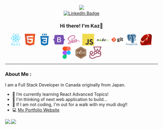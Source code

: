 <div id="header" align="center">
  <div>
    <img src="https://media.giphy.com/media/BACNp4PYgXACSPujxi/giphy.gif" width="200"/>
    <div id="badges">
      <a href="https://www.linkedin.com/in/kazuko-baynton-58898321b/">
        <img src="https://img.shields.io/badge/LinkedIn-blue?style=for-the-badge&logo=linkedin&logoColor=white" alt="LinkedIn Badge"/>
      </a>
    </div>
    <h3>Hi there! I'm Kaz👋</h3>
  </div>
    <div>
    <img src="https://github.com/devicons/devicon/blob/master/icons/react/react-original-wordmark.svg" title="React" alt="React" width="40" height="40"/>&nbsp;
    <img src="https://github.com/devicons/devicon/blob/master/icons/html5/html5-original.svg" title="HTML5" alt="HTML" width="40" height="40"/>&nbsp;
    <img src="https://github.com/devicons/devicon/blob/master/icons/css3/css3-plain-wordmark.svg"  title="CSS3" alt="CSS" width="40" height="40"/>&nbsp;
    <img src="https://github.com/devicons/devicon/blob/master/icons/bootstrap/bootstrap-plain.svg" title="Git" **alt="Git" width="40" height="40"/>&nbsp;
    <img src="https://github.com/devicons/devicon/blob/master/icons/sass/sass-original.svg" title="Git" **alt="Git" width="40" height="40"/>&nbsp;
    <img src="https://github.com/devicons/devicon/blob/master/icons/javascript/javascript-original.svg" title="JavaScript" alt="JavaScript" width="40" height="40"/>&nbsp;
    <img src="https://github.com/devicons/devicon/blob/master/icons/nodejs/nodejs-original-wordmark.svg" title="NodeJS" alt="NodeJS" width="40" height="40"/>&nbsp;
    <img src="https://github.com/devicons/devicon/blob/master/icons/git/git-original-wordmark.svg" title="Git" **alt="Git" width="40" height="40"/>&nbsp;
    <img src="https://github.com/devicons/devicon/blob/master/icons/postgresql/postgresql-plain-wordmark.svg" title="Git" **alt="Git" width="40" height="40"/>&nbsp;
    <img src="https://github.com/devicons/devicon/blob/master/icons/ruby/ruby-original.svg" title="Git" **alt="Git" width="40" height="40"/>&nbsp;
    <img src="https://github.com/devicons/devicon/blob/master/icons/figma/figma-original.svg" title="Git" **alt="Git" width="40" height="40"/>&nbsp;
    <img src="https://github.com/devicons/devicon/blob/master/icons/mocha/mocha-plain.svg" title="Git" **alt="Git" width="40" height="40"/>&nbsp;
     <img src="https://github.com/devicons/devicon/blob/master/icons/jest/jest-plain.svg" title="Git" **alt="Git" width="40" height="40"/>&nbsp;
  </div>
</div>

---

### About Me :

I am a Full Stack Developer in Canada originally from Japan.
- 🌱 I’m currently learning React Advanced Topics!
- 🤔 I'm thinking of next web application to build...
- 🐶 If I am not coding, I'm out for a walk with my mudi dog!!
- 💻 [My Portfolio Website](https://kazukobaynton.com/)

<a href="https://github.com/Kaz1022">
  <img align="center" src="https://github-readme-stats.vercel.app/api?username=Kaz1022&theme=gruvbox_light&show_icons=true&count_private=true&card_width=350"/>
</a>
<a href="https://github.com/Kaz1022">
  <img align="center" src="https://github-readme-stats.vercel.app/api/top-langs/?username=Kaz1022&theme=kacho_ga&layout=compact" />
</a>
